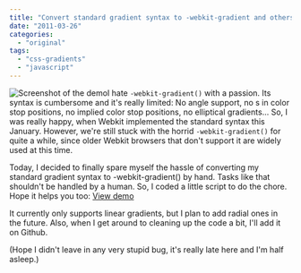 ```yaml
---
title: "Convert standard gradient syntax to -webkit-gradient and others"
date: "2011-03-26"
categories:
  - "original"
tags:
  - "css-gradients"
  - "javascript"
---
```


![Screenshot of the demo](images/cssgradientsplease-screenshot-300x148.png "cssgradientsplease - screenshot")I hate `-webkit-gradient()` with a passion. Its syntax is cumbersome and it's really limited: No angle support, no <length>s in color stop positions, no implied color stop positions, no elliptical gradients... So, I was really happy, when Webkit implemented the standard syntax this January. However, we're still stuck with the horrid `-webkit-gradient()` for quite a while, since older Webkit browsers that don't support it are widely used at this time.

Today, I decided to finally spare myself the hassle of converting my standard gradient syntax to -webkit-gradient() by hand. Tasks like that shouldn't be handled by a human. So, I coded a little script to do the chore. Hope it helps you too: <a href="/demos/cssgradientsplease/" class="call-to-action">View demo</a>

It currently only supports linear gradients, but I plan to add radial ones in the future. Also, when I get around to cleaning up the code a bit, I'll add it on Github.

(Hope I didn't leave in any very stupid bug, it's really late here and I'm half asleep.)
